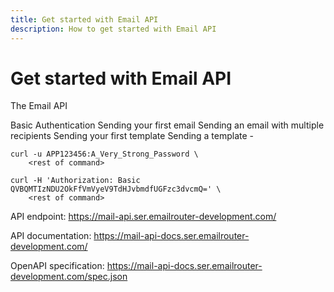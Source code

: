 ```yaml
---
title: Get started with Email API
description: How to get started with Email API
---
```


# Get started with Email API

The Email API 

Basic Authentication
Sending your first email
Sending an email with multiple recipients
Sending your first template
Sending a template  - 


```
curl -u APP123456:A_Very_Strong_Password \
    <rest of command>

curl -H 'Authorization: Basic QVBQMTIzNDU2OkFfVmVyeV9TdHJvbmdfUGFzc3dvcmQ=' \
    <rest of command>
```


API endpoint:
https://mail-api.ser.emailrouter-development.com/

API documentation:
https://mail-api-docs.ser.emailrouter-development.com/

OpenAPI specification:
https://mail-api-docs.ser.emailrouter-development.com/spec.json
